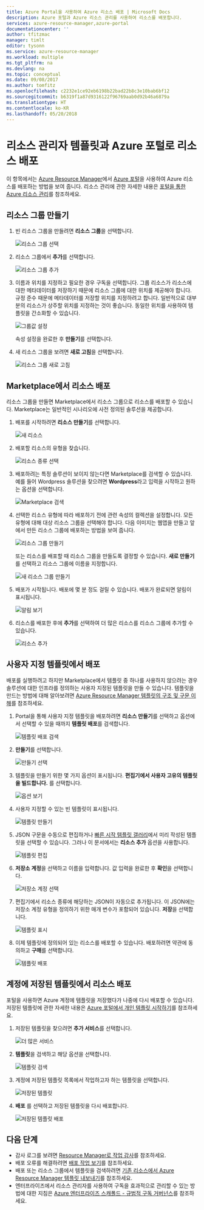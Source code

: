 ```yaml
---
title: Azure Portal을 사용하여 Azure 리소스 배포 | Microsoft Docs
description: Azure 포털과 Azure 리소스 관리를 사용하여 리소스를 배포합니다.
services: azure-resource-manager,azure-portal
documentationcenter: ''
author: tfitzmac
manager: timlt
editor: tysonn
ms.service: azure-resource-manager
ms.workload: multiple
ms.tgt_pltfrm: na
ms.devlang: na
ms.topic: conceptual
ms.date: 09/08/2017
ms.author: tomfitz
ms.openlocfilehash: c2232e1ce92eb6198b22bad22b8c3e10bab6bf12
ms.sourcegitcommit: b6319f1a87d9316122f96769aab0d92b46a6879a
ms.translationtype: HT
ms.contentlocale: ko-KR
ms.lasthandoff: 05/20/2018
---
```

# <a name="deploy-resources-with-resource-manager-templates-and-azure-portal"></a>리소스 관리자 템플릿과 Azure 포털로 리소스 배포

이 항목에서는 [Azure Resource Manager](resource-group-overview.md)에서 [Azure 포털](https://portal.azure.com)을 사용하여 Azure 리소스를 배포하는 방법을 보여 줍니다. 리소스 관리에 관한 자세한 내용은 [포털을 통한 Azure 리소스 관리](resource-group-portal.md)를 참조하세요.

## <a name="create-resource-group"></a>리소스 그룹 만들기

1. 빈 리소스 그룹을 만들려면 **리소스 그룹**을 선택합니다.

   ![리소스 그룹 선택](./media/resource-group-template-deploy-portal/select-resource-groups.png)

1. 리소스 그룹에서 **추가**를 선택합니다.

   ![리소스 그룹 추가](./media/resource-group-template-deploy-portal/add-resource-group.png)

1. 이름과 위치를 지정하고 필요한 경우 구독을 선택합니다. 그룹 리소스가 리소스에 대한 메타데이터를 저장하기 때문에 리소스 그룹에 대한 위치를 제공해야 합니다. 규정 준수 때문에 메타데이터를 저장할 위치를 지정하려고 합니다. 일반적으로 대부분의 리소스가 상주할 위치를 지정하는 것이 좋습니다. 동일한 위치를 사용하여 템플릿을 간소화할 수 있습니다.

   ![그룹값 설정](./media/resource-group-template-deploy-portal/set-group-properties.png)

   속성 설정을 완료한 후 **만들기**를 선택합니다.

1. 새 리소스 그룹을 보려면 **새로 고침**을 선택합니다.

   ![리소스 그룹 새로 고침](./media/resource-group-template-deploy-portal/refresh-resource-groups.png)

## <a name="deploy-resources-from-marketplace"></a>Marketplace에서 리소스 배포

리소스 그룹을 만들면 Marketplace에서 리소스 그룹으로 리소스를 배포할 수 있습니다. Marketplace는 일반적인 시나리오에 사전 정의된 솔루션을 제공합니다.

1. 배포를 시작하려면 **리소스 만들기**를 선택합니다.

   ![새 리소스](./media/resource-group-template-deploy-portal/new-resources.png)

1. 배포할 리소스의 유형을 찾습니다.

   ![리소스 종류 선택](./media/resource-group-template-deploy-portal/select-resource-type.png)

1. 배포하려는 특정 솔루션이 보이지 않는다면 Marketplace를 검색할 수 있습니다. 예를 들어 Wordpress 솔루션을 찾으려면 **Wordpress**라고 입력을 시작하고 원하는 옵션을 선택합니다.

   ![Marketplace 검색](./media/resource-group-template-deploy-portal/search-resource.png)

1. 선택한 리소스 유형에 따라 배포하기 전에 관련 속성의 컬렉션을 설정합니다. 모든 유형에 대해 대상 리소스 그룹을 선택해야 합니다. 다음 이미지는 웹앱을 만들고 앞에서 만든 리소스 그룹에 배포하는 방법을 보여 줍니다.

   ![리소스 그룹 만들기](./media/resource-group-template-deploy-portal/select-existing-group.png)

   또는 리소스를 배포할 때 리소스 그룹을 만들도록 결정할 수 있습니다. **새로 만들기** 를 선택하고 리소스 그룹에 이름을 지정합니다.

   ![새 리소스 그룹 만들기](./media/resource-group-template-deploy-portal/select-new-group.png)

1. 배포가 시작됩니다. 배포에 몇 분 정도 걸릴 수 있습니다. 배포가 완료되면 알림이 표시됩니다.

   ![알림 보기](./media/resource-group-template-deploy-portal/view-notification.png)

1. 리소스를 배포한 후에 **추가**를 선택하여 더 많은 리소스를 리소스 그룹에 추가할 수 있습니다.

   ![리소스 추가](./media/resource-group-template-deploy-portal/add-resource.png)

## <a name="deploy-resources-from-custom-template"></a>사용자 지정 템플릿에서 배포

배포를 실행하려고 하지만 Marketplace에서 템플릿 중 하나를 사용하지 않으려는 경우 솔루션에 대한 인프라를 정의하는 사용자 지정된 템플릿을 만들 수 있습니다. 템플릿을 만드는 방법에 대해 알아보려면 [Azure Resource Manager 템플릿의 구조 및 구문 이해](resource-group-authoring-templates.md)를 참조하세요.

1. Portal을 통해 사용자 지정 템플릿을 배포하려면 **리소스 만들기**를 선택하고 옵션에서 선택할 수 있을 때까지 **템플릿 배포**를 검색합니다.

   ![템플릿 배포 검색](./media/resource-group-template-deploy-portal/search-template.png)

1. **만들기**를 선택합니다.

   ![만들기 선택](./media/resource-group-template-deploy-portal/show-template-option.png)

1. 템플릿을 만들기 위한 몇 가지 옵션이 표시됩니다. **편집기에서 사용자 고유의 템플릿을 빌드합니다.** 를 선택합니다.

   ![옵션 보기](./media/resource-group-template-deploy-portal/see-options.png)

1. 사용자 지정할 수 있는 빈 템플릿이 표시됩니다.

   ![템플릿 만들기](./media/resource-group-template-deploy-portal/blank-template.png)

1. JSON 구문을 수동으로 편집하거나 [빠른 시작 템플릿 갤러리](https://azure.microsoft.com/resources/templates/)에서 미리 작성된 템플릿을 선택할 수 있습니다. 그러나 이 문서에서는 **리소스 추가** 옵션을 사용합니다.

   ![템플릿 편집](./media/resource-group-template-deploy-portal/select-add-resource.png)

1. **저장소 계정**을 선택하고 이름을 입력합니다. 값 입력을 완료한 후 **확인**을 선택합니다.

   ![저장소 계정 선택](./media/resource-group-template-deploy-portal/add-storage-account.png)

1. 편집기에서 리소스 종류에 해당하는 JSON이 자동으로 추가됩니다. 이 JSON에는 저장소 계정 유형을 정의하기 위한 매개 변수가 포함되어 있습니다. **저장**을 선택합니다.

   ![템플릿 표시](./media/resource-group-template-deploy-portal/show-json.png)

1. 이제 템플릿에 정의되어 있는 리소스를 배포할 수 있습니다. 배포하려면 약관에 동의하고 **구매**를 선택합니다.

   ![템플릿 배포](./media/resource-group-template-deploy-portal/provide-custom-template-values.png)

## <a name="deploy-resources-from-a-template-saved-to-your-account"></a>계정에 저장된 템플릿에서 리소스 배포

포털을 사용하면 Azure 계정에 템플릿을 저장했다가 나중에 다시 배포할 수 있습니다. 저장된 템플릿에 관한 자세한 내용은 [Azure 포털에서 개인 템플릿 시작하기](../marketplace-consumer/mytemplates-getstarted.md)를 참조하세요.

1. 저장된 템플릿을 찾으려면 **추가 서비스**를 선택합니다.

   ![더 많은 서비스](./media/resource-group-template-deploy-portal/more-services.png)

1. **템플릿**을 검색하고 해당 옵션을 선택합니다.

   ![템플릿 검색](./media/resource-group-template-deploy-portal/find-templates.png)

1. 계정에 저장된 템플릿 목록에서 작업하고자 하는 템플릿을 선택합니다.

   ![저장된 템플릿](./media/resource-group-template-deploy-portal/saved-templates.png)

1. **배포** 를 선택하고 저장된 템플릿을 다시 배포합니다.

   ![저장된 템플릿 배포](./media/resource-group-template-deploy-portal/deploy-saved-template.png)

## <a name="next-steps"></a>다음 단계
* 감사 로그를 보려면 [Resource Manager로 작업 감사](resource-group-audit.md)를 참조하세요.
* 배포 오류를 해결하려면 [배포 작업 보기](resource-manager-deployment-operations.md)를 참조하세요.
* 배포 또는 리소스 그룹에서 템플릿을 검색하려면 [기존 리소스에서 Azure Resource Manager 템플릿 내보내기](resource-manager-export-template.md)를 참조하세요.
* 엔터프라이즈에서 리소스 관리자를 사용하여 구독을 효과적으로 관리할 수 있는 방법에 대한 지침은 [Azure 엔터프라이즈 스캐폴드 - 규범적 구독 거버넌스](resource-manager-subscription-governance.md)를 참조하세요.

